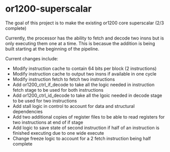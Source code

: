 # or1200-superscalar
The goal of this project is to make the existing or1200 core superscalar (2/3 complete)

Currently, the processor has the ability to fetch and decode two insns but is only executing them one at a time.
This is becasue the addition is being built starting at the beginning of the pipeline.

Current changes include:
- Modify instruction cache to contain 64 bits per block (2 instructions)
- Modify instruction cache to output two insns if available in one cycle
- Modify instruction fetch to fetch two instructions
- Add or1200_ctrl_if_decode to take all the logic needed in instruction fetch stage to be used for both instructions
- Add or1200_ctrl_id_decode to take all the lgoic needed in decode stage to be used for two instructions
- Add stall logic in control to account for data and structural dependencies
- Add two additional copies of register files to be able to read registers for two instructions at end of if stage
- Add logic to save state of second instruction if half of an instruction is finished executing due to one wide execute
- Change freeze logic to account for a 2 fetch instruction being half complete
